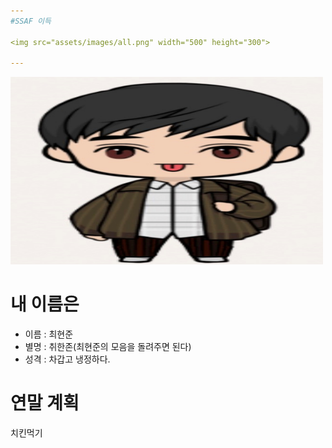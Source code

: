 ```yaml
---
#SSAF 이득

<img src="assets/images/all.png" width="500" height="300">

---
```


<div class="left">

<img src="assets/images/heunjun.png" width="500" height="300">


</div>

<div class="right">

# 내 이름은
* 이름 : 최현준
* 별명 : 취한존(최현준의 모음을 돌려주면 된다)
* 성격 : 차갑고 냉정하다.

# 연말 계획
치킨먹기

</div>
